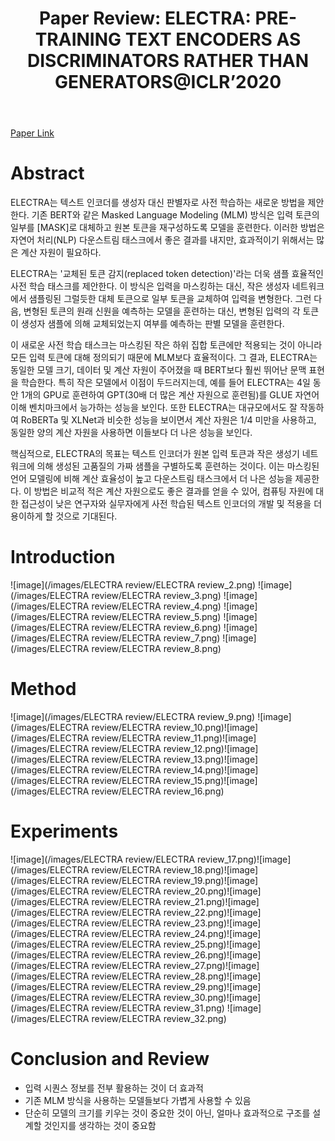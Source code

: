 ﻿---
layout: post
title: "6. Paper Review: ELECTRA: PRE-TRAINING TEXT ENCODERS AS DISCRIMINATORS RATHER THAN GENERATORS@ICLR’2020"
# date: 2016-06-19 10:00:00 +0900
categories: review
# tags: [LSTM, Anomaly Detection, ICML, Deep Learning]
---
[Paper Link](https://arxiv.org/pdf/2003.10555)

# Abstract
ELECTRA는 텍스트 인코더를 생성자 대신 판별자로 사전 학습하는 새로운 방법을 제안한다. 기존 BERT와 같은 Masked Language Modeling (MLM) 방식은 입력 토큰의 일부를 [MASK]로 대체하고 원본 토큰을 재구성하도록 모델을 훈련한다. 이러한 방법은 자연어 처리(NLP) 다운스트림 태스크에서 좋은 결과를 내지만, 효과적이기 위해서는 많은 계산 자원이 필요하다. 

ELECTRA는 '교체된 토큰 감지(replaced token detection)'라는 더욱 샘플 효율적인 사전 학습 태스크를 제안한다. 이 방식은 입력을 마스킹하는 대신, 작은 생성자 네트워크에서 샘플링된 그럴듯한 대체 토큰으로 일부 토큰을 교체하여 입력을 변형한다. 그런 다음, 변형된 토큰의 원래 신원을 예측하는 모델을 훈련하는 대신, 변형된 입력의 각 토큰이 생성자 샘플에 의해 교체되었는지 여부를 예측하는 판별 모델을 훈련한다. 

이 새로운 사전 학습 태스크는 마스킹된 작은 하위 집합 토큰에만 적용되는 것이 아니라 모든 입력 토큰에 대해 정의되기 때문에 MLM보다 효율적이다. 그 결과, ELECTRA는 동일한 모델 크기, 데이터 및 계산 자원이 주어졌을 때 BERT보다 훨씬 뛰어난 문맥 표현을 학습한다. 특히 작은 모델에서 이점이 두드러지는데, 예를 들어 ELECTRA는 4일 동안 1개의 GPU로 훈련하여 GPT(30배 더 많은 계산 자원으로 훈련됨)를 GLUE 자연어 이해 벤치마크에서 능가하는 성능을 보인다. 또한 ELECTRA는 대규모에서도 잘 작동하여 RoBERTa 및 XLNet과 비슷한 성능을 보이면서 계산 자원은 1/4 미만을 사용하고, 동일한 양의 계산 자원을 사용하면 이들보다 더 나은 성능을 보인다. 

핵심적으로, ELECTRA의 목표는 텍스트 인코더가 원본 입력 토큰과 작은 생성기 네트워크에 의해 생성된 고품질의 가짜 샘플을 구별하도록 훈련하는 것이다. 이는 마스킹된 언어 모델링에 비해 계산 효율성이 높고 다운스트림 태스크에서 더 나은 성능을 제공한다. 이 방법은 비교적 적은 계산 자원으로도 좋은 결과를 얻을 수 있어, 컴퓨팅 자원에 대한 접근성이 낮은 연구자와 실무자에게 사전 학습된 텍스트 인코더의 개발 및 적용을 더 용이하게 할 것으로 기대된다. 

# Introduction
![image](/images/ELECTRA review/ELECTRA review_2.png)
![image](/images/ELECTRA review/ELECTRA review_3.png)
![image](/images/ELECTRA review/ELECTRA review_4.png)
![image](/images/ELECTRA review/ELECTRA review_5.png)
![image](/images/ELECTRA review/ELECTRA review_6.png)
![image](/images/ELECTRA review/ELECTRA review_7.png)
![image](/images/ELECTRA review/ELECTRA review_8.png)

# Method
![image](/images/ELECTRA review/ELECTRA review_9.png)
![image](/images/ELECTRA review/ELECTRA review_10.png)![image](/images/ELECTRA review/ELECTRA review_11.png)![image](/images/ELECTRA review/ELECTRA review_12.png)![image](/images/ELECTRA review/ELECTRA review_13.png)![image](/images/ELECTRA review/ELECTRA review_14.png)![image](/images/ELECTRA review/ELECTRA review_15.png)![image](/images/ELECTRA review/ELECTRA review_16.png)

# Experiments
![image](/images/ELECTRA review/ELECTRA review_17.png)![image](/images/ELECTRA review/ELECTRA review_18.png)![image](/images/ELECTRA review/ELECTRA review_19.png)![image](/images/ELECTRA review/ELECTRA review_20.png)![image](/images/ELECTRA review/ELECTRA review_21.png)![image](/images/ELECTRA review/ELECTRA review_22.png)![image](/images/ELECTRA review/ELECTRA review_23.png)![image](/images/ELECTRA review/ELECTRA review_24.png)![image](/images/ELECTRA review/ELECTRA review_25.png)![image](/images/ELECTRA review/ELECTRA review_26.png)![image](/images/ELECTRA review/ELECTRA review_27.png)![image](/images/ELECTRA review/ELECTRA review_28.png)![image](/images/ELECTRA review/ELECTRA review_29.png)![image](/images/ELECTRA review/ELECTRA review_30.png)![image](/images/ELECTRA review/ELECTRA review_31.png)
![image](/images/ELECTRA review/ELECTRA review_32.png)

# Conclusion and Review
* 입력 시퀀스 정보를 전부 활용하는 것이 더 효과적
* 기존 MLM 방식을 사용하는 모델들보다 가볍게 사용할 수 있음
* 단순히 모델의 크기를 키우는 것이 중요한 것이 아닌, 얼마나 효과적으로 구조를 설계할 것인지를 생각하는 것이 중요함








